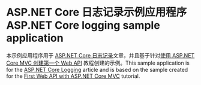 # <a name="aspnet-core-logging-sample-application"></a><span data-ttu-id="7221f-101">ASP.NET Core 日志记录示例应用程序</span><span class="sxs-lookup"><span data-stu-id="7221f-101">ASP.NET Core logging sample application</span></span>

<span data-ttu-id="7221f-102">本示例应用程序用于 [ASP.NET Core 日志记录](https://docs.microsoft.com/aspnet/core/fundamentals/logging/index)文章，并且基于针对[使用 ASP.NET Core MVC 创建第一个 Web API](https://docs.microsoft.com/aspnet/core/tutorials/first-web-api) 教程创建的示例。</span><span class="sxs-lookup"><span data-stu-id="7221f-102">This sample application is for the [ASP.NET Core Logging](https://docs.microsoft.com/aspnet/core/fundamentals/logging/index) article and is based on the sample created for the [First Web API with ASP.NET Core MVC](https://docs.microsoft.com/aspnet/core/tutorials/first-web-api) tutorial.</span></span>
